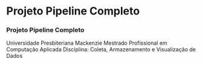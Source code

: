 # Projeto Pipeline Completo

### Projeto Pipeline Completo
Universidade Presbiteriana Mackenzie
Mestrado Profissional em Computação Aplicada
Disciplina: Coleta, Armazenamento e Visualização de Dados

